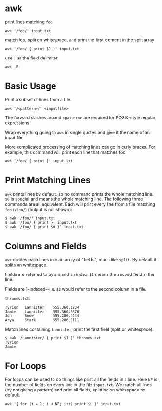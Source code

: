 # awk

print lines matching `foo`

    awk '/foo/' input.txt


match foo, split on whitespace, and print the first element in the split array

    awk '/foo/ { print $1 }' input.txt


use `:` as the field delimiter

    awk -F:



# Basic Usage

Print a subset of lines from a file. 

    awk '/<pattern>/' <inputfile>


The forward slashes around `<pattern>` are required for POSIX-style regular
expressions.

Wrap everything going to `awk` in single quotes and give it the name of an
input file.

More complicated processing of matching lines can go in curly braces. For
example, this command will print each line that matches foo:

    awk '/foo/ { print }' input.txt



# Print Matching Lines

`awk` prints lines by default, so no command prints the whole matching line.
`$0` is special and means the whole matching line. The following three commands
are all equivalent. Each will print every line from a file matching `foo`
(`/foo/`) (output is not shown):

    $ awk '/foo/' input.txt
    $ awk '/foo/ { print }' input.txt
    $ awk '/foo/ { print $0 }' input.txt



# Columns and Fields

`awk` divides each lines into an array of "fields", much like `split`. By
default it splits on whitespace.

Fields are referred to by a `$` and an index. `$2` means the second field in
the line.

Fields are 1-indexed--i.e. `$2` would refer to the second column in a file.

`thrones.txt`:

    Tyrion   Lannister    555.360.1234
    Jamie    Lannister    555.360.9876
    Jon      Snow         555.206.4444
    Arya     Stark        555.206.1111


Match lines containing `Lannister`, print the first field (split on
whitespace):

    $ awk '/Lannister/ { print $1 }' thrones.txt
    Tyrion
    Jamie



# For Loops

For loops can be used to do things like print all the fields in a line. Here
`NF` is the number of fields on every line in the file `input.txt`. We match
all lines (by not giving a pattern) and print all fields, splitting on
whitespace by default.

    awk '{ for (i = 1; i < NF; i++) print $i }' input.txt


